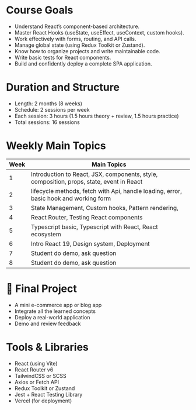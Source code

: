 # Course Goals

- Understand React’s component-based architecture.
- Master React Hooks (useState, useEffect, useContext, custom hooks).
- Work effectively with forms, routing, and API calls.
- Manage global state (using Redux Toolkit or Zustand).
- Know how to organize projects and write maintainable code.
- Write basic tests for React components.
- Build and confidently deploy a complete SPA application.

# Duration and Structure

- Length: 2 months (8 weeks)
- Schedule: 2 sessions per week
- Each session: 3 hours (1.5 hours theory + review, 1.5 hours practice)
- Total sessions: 16 sessions

# Weekly Main Topics

| Week | Main Topics                                                                              |
| ---- | ---------------------------------------------------------------------------------------- |
| 1    | Introduction to React, JSX, components, style, composition, props, state, event in React |
| 2    | lifecycle methods, fetch with Api, handle loading, error, basic hook and working form    |
| 3    | State Management, Custom hooks, Pattern rendering,                                       |
| 4    | React Router, Testing React components                                                   |
| 5    | Typescript basic, Typescript with React, React ecosystem                                 |
| 6    | Intro React 19, Design system, Deployment                                                |
| 7    | Student do demo, ask question                                                            |
| 8    | Student do demo, ask question                                                            |

# 🚀 Final Project

- A mini e-commerce app or blog app
- Integrate all the learned concepts
- Deploy a real-world application
- Demo and review feedback

# Tools & Libraries

- React (using Vite)
- React Router v6
- TailwindCSS or SCSS
- Axios or Fetch API
- Redux Toolkit or Zustand
- Jest + React Testing Library
- Vercel (for deployment)
